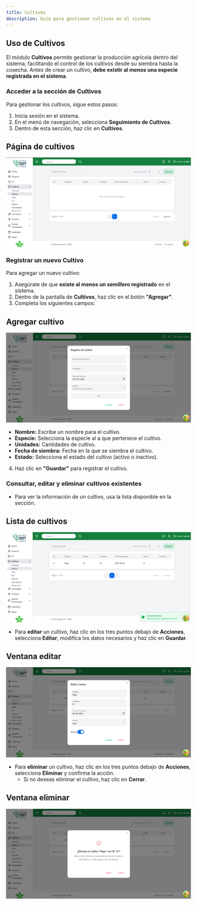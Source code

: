 ```yaml
---
title: Cultivos
description: Guía para gestionar cultivos en el sistema
---
```


## Uso de Cultivos

El módulo **Cultivos** permite gestionar la producción agrícola dentro del sistema, facilitando el control de los cultivos desde su siembra hasta la cosecha. Antes de crear un cultivo, **debe existir al menos una especie registrada en el sistema**.

### **Acceder a la sección de Cultivos**
Para gestionar los cultivos, sigue estos pasos:
1. Inicia sesión en el sistema.
2. En el menú de navegación, selecciona **Seguimiento de Cultivos**.
3. Dentro de esta sección, haz clic en **Cultivos**.

## Página de cultivos
![Captura de pantalla cultivos](../../../../public/cultivo.png)

### **Registrar un nuevo Cultivo**
Para agregar un nuevo cultivo:
1. Asegúrate de que **existe al menos un semillero registrado** en el sistema.
2. Dentro de la pantalla de **Cultivos**, haz clic en el botón **"Agregar"**.
3. Completa los siguientes campos:
## Agregar cultivo
![Captura de pantalla agregar cultivo](../../../../public/agregarCultivo.png)
   - **Nombre:** Escribe un nombre para el cultivo.
   - **Especie:** Selecciona la especie al a que pertenece el cultivo.
   - **Unidades:** Cantidades de cultivo. 
   - **Fecha de siembra:** Fecha en la que se siembra el cultivo.
   - **Estado:** Selecciona el estado del cultivo (activo o inactivo).
4. Haz clic en **"Guardar"** para registrar el cultivo.

### **Consultar, editar y eliminar cultivos existentes**
- Para ver la información de un cultivo, usa la lista disponible en la sección.
## Lista de cultivos
![Captura de pantalla](../../../../public/listacultivos.png)
- Para **editar** un cultivo, haz clic en los tres puntos debajo de **Acciones**, selecciona **Editar**, modifica los datos necesarios y haz clic en **Guardar**.
## Ventana editar
![Captura de pantalla](../../../../public/editarcultivo.png)
- Para **eliminar** un cultivo, haz clic en los tres puntos debajo de **Acciones**, selecciona **Eliminar** y confirma la acción. 
   - Si no deseas eliminar el cultivo, haz clic en **Cerrar**.
## Ventana eliminar
![Captura de pantalla](../../../../public/eliminarcultivo.png)
